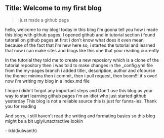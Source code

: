 
## Title: Welcome to my first blog


> I just made a github page

hello, welcome to my blog! today in this blog i'm goona tell you how i made this blog with github pages.
I opened github and in tutorial section i found tutorail on github pages
at first i don't know what does it even mean because of the fact that i'm new here
so, i started the tutorial and learned that now i can make sites and blogs like this one that your reading currently

In the tutorial they told me to create a new reposiory which is a clone of the tutorial repository
then i was told to make changes in the _config.yml file from the my-pages branch
i added title:, description, author and ofcourse the theme: minima
then i commit, then i pull request, then boom!!! it's over!
now i'm writing my blog in a index.md file

I hope i didn't forgot any important steps and
Don't use this blog as your way to start learning github pages i'm an idiot who just started github yesterday
This blog is not a reliable source this is just for funns-ies. Thank you for reading

And sorry, i still haven't read the writing and formating basics so this blog might be a bit ugly/unactractive lookin

  \- ikki(kulwanth)
